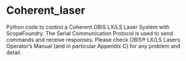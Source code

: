 # Coherent_laser
Python code to control a Coherent OBIS LX/LS Laser System with ScopeFoundry.
The Serial Communication Protocol is used to send commands and receive responses.
Please check OBIS® LX/LS Lasers Operator’s Manual (and in particular Appendix C) for any problem and detail.
